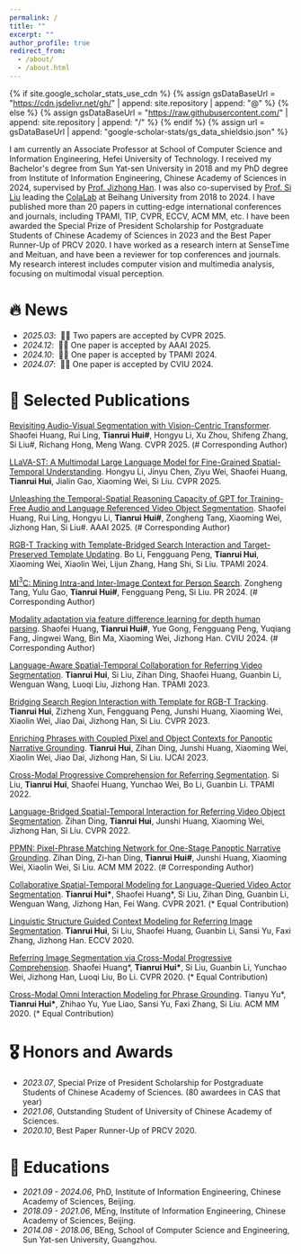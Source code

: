 ```yaml
---
permalink: /
title: ""
excerpt: ""
author_profile: true
redirect_from: 
  - /about/
  - /about.html
---
```


{% if site.google_scholar_stats_use_cdn %}
{% assign gsDataBaseUrl = "https://cdn.jsdelivr.net/gh/" | append: site.repository | append: "@" %}
{% else %}
{% assign gsDataBaseUrl = "https://raw.githubusercontent.com/" | append: site.repository | append: "/" %}
{% endif %}
{% assign url = gsDataBaseUrl | append: "google-scholar-stats/gs_data_shieldsio.json" %}

<span class='anchor' id='about-me'></span>

I am currently an Associate Professor at School of Computer Science and Information Engineering, Hefei University of Technology. I received my Bachelor's degree from Sun Yat-sen University in 2018 and my PhD degree from Institute of Information Engineering, Chinese Academy of Sciences in 2024, supervised by [Prof. Jizhong Han](https://people.ucas.ac.cn/~hjz). I was also co-supervised by [Prof. Si Liu](https://scholar.google.com/citations?user=-QtVtNEAAAAJ) leading the [ColaLab](https://www.colalab.net/) at Beihang University from 2018 to 2024. I have published more than 20 papers in cutting-edge international conferences and journals, including TPAMI, TIP, CVPR, ECCV, ACM MM, etc. I have been awarded the Special Prize of President Scholarship for Postgraduate Students of Chinese Academy of Sciences in 2023 and the Best Paper Runner-Up of PRCV 2020. I have worked as a research intern at SenseTime and Meituan, and have been a reviewer for top conferences and journals. My research interest includes computer vision and multimedia analysis, focusing on multimodal visual perception.

# 🔥 News
- *2025.03*: &nbsp;🎉🎉 Two papers are accepted by CVPR 2025.
- *2024.12*: &nbsp;🎉🎉 One paper is accepted by AAAI 2025.
- *2024.10*: &nbsp;🎉🎉 One paper is accepted by TPAMI 2024.
- *2024.07*: &nbsp;🎉🎉 One paper is accepted by CVIU 2024.

# 📝 Selected Publications
[Revisiting Audio-Visual Segmentation with Vision-Centric Transformer](https://openaccess.thecvf.com/content/CVPR2025/papers/Huang_Revisiting_Audio-Visual_Segmentation_with_Vision-Centric_Transformer_CVPR_2025_paper.pdf). Shaofei Huang, Rui Ling, **Tianrui Hui\#**, Hongyu Li, Xu Zhou, Shifeng Zhang, Si Liu\#, Richang Hong, Meng Wang. CVPR 2025. (\# Corresponding Author)

[LLaVA-ST: A Multimodal Large Language Model for Fine-Grained Spatial-Temporal Understanding](https://arxiv.org/pdf/2501.08282). Hongyu Li, Jinyu Chen, Ziyu Wei, Shaofei Huang, **Tianrui Hui**, Jialin Gao, Xiaoming Wei, Si Liu. CVPR 2025.

[Unleashing the Temporal-Spatial Reasoning Capacity of GPT for Training-Free Audio and Language Referenced Video Object Segmentation](https://arxiv.org/pdf/2408.15876). Shaofei Huang, Rui Ling, Hongyu Li, **Tianrui Hui\#**, Zongheng Tang, Xiaoming Wei, Jizhong Han, Si Liu\#. AAAI 2025. (\# Corresponding Author)

[RGB-T Tracking with Template-Bridged Search Interaction and Target-Preserved Template Updating](https://ieeexplore.ieee.org/document/10706882). Bo Li, Fengguang Peng, **Tianrui Hui**, Xiaoming Wei, Xiaolin Wei, Lijun Zhang, Hang Shi, Si Liu. TPAMI 2024.

[MI$^3$C: Mining Intra-and Inter-Image Context for Person Search](https://www.sciencedirect.com/science/article/pii/S003132032300866X). Zongheng Tang, Yulu Gao, **Tianrui Hui\#**, Fengguang Peng, Si Liu. PR 2024. (\# Corresponding Author)

[Modality adaptation via feature difference learning for depth human parsing](https://www.sciencedirect.com/science/article/pii/S1077314224001516). Shaofei Huang, **Tianrui Hui\#**, Yue Gong, Fengguang Peng, Yuqiang Fang, Jingwei Wang, Bin Ma, Xiaoming Wei, Jizhong Han. CVIU 2024. (\# Corresponding Author)

[Language-Aware Spatial-Temporal Collaboration for Referring Video Segmentation](https://ieeexplore.ieee.org/document/10013778). **Tianrui Hui**, Si Liu, Zihan Ding, Shaofei Huang, Guanbin Li, Wenguan Wang, Luoqi Liu, Jizhong Han. TPAMI 2023.

[Bridging Search Region Interaction with Template for RGB-T Tracking](https://openaccess.thecvf.com/content/CVPR2023/papers/Hui_Bridging_Search_Region_Interaction_With_Template_for_RGB-T_Tracking_CVPR_2023_paper.pdf). **Tianrui Hui**, Zizheng Xun, Fengguang Peng, Junshi Huang, Xiaoming Wei, Xiaolin Wei, Jiao Dai, Jizhong Han, Si Liu. CVPR 2023.

[Enriching Phrases with Coupled Pixel and Object Contexts for Panoptic Narrative Grounding](https://arxiv.org/pdf/2311.01091). **Tianrui Hui**, Zihan Ding, Junshi Huang, Xiaoming Wei, Xiaolin Wei, Jiao Dai, Jizhong Han, Si Liu. IJCAI 2023.

[Cross-Modal Progressive Comprehension for Referring Segmentation](https://arxiv.org/pdf/2105.07175). Si Liu, **Tianrui Hui**, Shaofei Huang, Yunchao Wei, Bo Li, Guanbin Li. TPAMI 2022.

[Language-Bridged Spatial-Temporal Interaction for Referring Video Object Segmentation](https://arxiv.org/pdf/2206.03789). Zihan Ding, **Tianrui Hui**, Junshi Huang, Xiaoming Wei, Jizhong Han, Si Liu. CVPR 2022.

[PPMN: Pixel-Phrase Matching Network for One-Stage Panoptic Narrative Grounding](https://arxiv.org/pdf/2208.05647). Zihan Ding, Zi-han Ding, **Tianrui Hui\#**, Junshi Huang, Xiaoming Wei, Xiaolin Wei, Si Liu. ACM MM 2022. (\# Corresponding Author)

[Collaborative Spatial-Temporal Modeling for Language-Queried Video Actor Segmentation](https://arxiv.org/pdf/2105.06818). **Tianrui Hui\***, Shaofei Huang\*, Si Liu, Zihan Ding, Guanbin Li, Wenguan Wang, Jizhong Han, Fei Wang. CVPR 2021. (\* Equal Contribution)

[Linguistic Structure Guided Context Modeling for Referring Image Segmentation](https://arxiv.org/pdf/2010.00515). **Tianrui Hui**, Si Liu, Shaofei Huang, Guanbin Li, Sansi Yu, Faxi Zhang, Jizhong Han. ECCV 2020.

[Referring Image Segmentation via Cross-Modal Progressive Comprehension](https://arxiv.org/pdf/2010.00514). Shaofei Huang\*, **Tianrui Hui\***, Si Liu, Guanbin Li, Yunchao Wei, Jizhong Han, Luoqi Liu, Bo Li. CVPR 2020. (\* Equal Contribution)

[Cross-Modal Omni Interaction Modeling for Phrase Grounding](https://dl.acm.org/doi/10.1145/3394171.3413846). Tianyu Yu\*, **Tianrui Hui\***, Zhihao Yu, Yue Liao, Sansi Yu, Faxi Zhang, Si Liu. ACM MM 2020. (\* Equal Contribution)

# 🎖 Honors and Awards
- *2023.07*, Special Prize of President Scholarship for Postgraduate Students of Chinese Academy of Sciences. (80 awardees in CAS that year)
- *2021.06*, Outstanding Student of University of Chinese Academy of Sciences.
- *2020.10*, Best Paper Runner-Up of PRCV 2020.

# 📖 Educations
- *2021.09 - 2024.06*, PhD, Institute of Information Engineering, Chinese Academy of Sciences, Beijing.
- *2018.09 - 2021.06*, MEng, Institute of Information Engineering, Chinese Academy of Sciences, Beijing.
- *2014.08 - 2018.06*, BEng, School of Computer Science and Engineering, Sun Yat-sen University, Guangzhou.